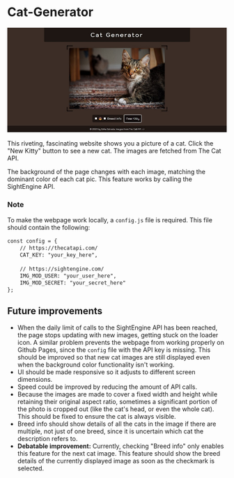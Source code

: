 # Cat-Generator

![Cat Generator Screenshot](page-screenshot.jpg)

This riveting, fascinating website shows you a picture of a cat. Click the "New Kitty" button to see a new cat. The images are fetched from The Cat API.

The background of the page changes with each image, matching the dominant color of each cat pic. This feature works by calling the SightEngine API.

### Note

To make the webpage work locally, a `config.js` file is required. This file should contain the following:

    const config = {
        // https://thecatapi.com/
        CAT_KEY: "your_key_here",
        
        // https://sightengine.com/
        IMG_MOD_USER: "your_user_here",
        IMG_MOD_SECRET: "your_secret_here"
    };

## Future improvements

- When the daily limit of calls to the SightEngine API has been reached, the page stops updating with new images, getting stuck on the loader icon. A similar problem prevents the webpage from working properly on Github Pages, since the `config` file with the API key is missing. This should be improved so that new cat images are still displayed even when the background color functionality isn't working.
- UI should be made responsive so it adjusts to different screen dimensions.
- Speed could be improved by reducing the amount of API calls.
- Because the images are made to cover a fixed width and height while retaining their original aspect ratio, sometimes a significant portion of the photo is cropped out (like the cat's head, or even the whole cat). This should be fixed to ensure the cat is always visible.
- Breed info should show details of all the cats in the image if there are multiple, not just of one breed, since it is uncertain which cat the description refers to.
- **Debatable improvement:** Currently, checking "Breed info" only enables this feature for the next cat image. This feature should show the breed details of the currently displayed image as soon as the checkmark is selected.